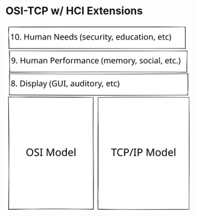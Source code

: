# OSI-TCP w/ HCI Extensions

<img src=".gitbook/assets/file.drawing.svg" alt="" class="gitbook-drawing">
